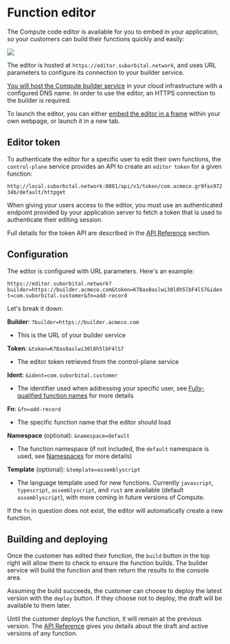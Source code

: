 # Function editor

The Compute code editor is available for you to embed in your application, so your customers can build their functions quickly and easily:

![](../../assets/rocketship-screen.png)

The editor is hosted at `https://editor.suborbital.network`, and uses URL parameters to configure its connection to your builder service.

[You will host the Compute builder service](../concepts/data-plane-vs-control-plane.md) in your cloud infrastructure with a configured DNS name. In order to use the editor, an HTTPS connection to the builder is required.

To launch the editor, you can either [embed the editor in a frame](https://developer.mozilla.org/en-US/docs/Web/HTML/Element/iframe) within your own webpage, or launch it in a new tab.

## Editor token

To authenticate the editor for a specific user to edit their own functions, the `control-plane` service provides an API to create an `editor token` for a given function:

`http://local.suborbital.network:8081/api/v1/token/com.acmeco.gr9fas97234b/default/httpget`

When giving your users access to the editor, you must use an authenticated endpoint provided by your application server to fetch a token that is used to authenticate their editing session.

Full details for the token API are described in the [API Reference](../api-reference/api-reference.md) section.

## Configuration

The editor is configured with URL parameters. Here's an example:

`https://editor.suborbital.network?builder=https://builder.acmeco.com&token=K78as0aslwi30l8h5lbF4lS7&ident=com.suborbital.customer&fn=add-record`

Let's break it down:

**Builder**: `?builder=https://builder.acmeco.com`

* This is the URL of your builder service

**Token**: `&token=K78as0aslwi30l8h5lbF4lS7`

* The editor token retrieved from the control-plane service

**Ident**: `&ident=com.suborbital.customer`

* The identifier used when addressing your specific user, see [Fully-qualified function names](../concepts/fully-qualified-function-names.md) for more details

**Fn**: `&fn=add-record`

* The specific function name that the editor should load

**Namespace** (optional): `&namespace=default`

* The function namespace (if not included, the `default` namespace is used, see [Namespaces](../concepts/namespaces.md) for more details)

**Template** (optional): `&template=assemblyscript`

* The language template used for new functions. Currently `javascript`, `typescript`, `assemblyscript`, and `rust` are available (default `assemblyscript`), with more coming in future versions of Compute.

If the `fn` in question does not exist, the editor will automatically create a new function.

## Building and deploying

Once the customer has edited their function, the `build` button in the top right will allow them to check to ensure the function builds. The builder service will build the function and then return the results to the console area.

Assuming the build succeeds, the customer can choose to deploy the latest version with the `deploy` button. If they choose not to deploy, the draft will be available to them later.

Until the customer deploys the function, it will remain at the previous version. The [API Reference](../api-reference/api-reference.md) gives you details about the draft and active versions of any function.
